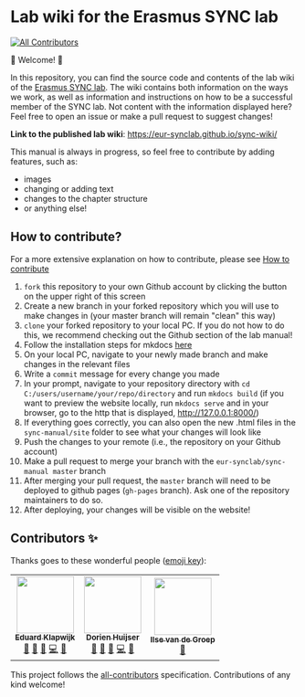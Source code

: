 # Lab wiki for the Erasmus SYNC lab
<!-- ALL-CONTRIBUTORS-BADGE:START - Do not remove or modify this section -->
[![All Contributors](https://img.shields.io/badge/all_contributors-3-orange.svg?style=flat-square)](#contributors-)
<!-- ALL-CONTRIBUTORS-BADGE:END -->

:tada: Welcome! :tada:

In this repository, you can find the source code and contents of the lab wiki of the [Erasmus SYNC lab](https://erasmus-synclab.nl/). The wiki contains both information on the ways we work, as well as information and instructions on how to be a successful member of the SYNC lab. Not content with the information displayed here? 
Feel free to open an issue or make a pull request to suggest changes! 

**Link to the published lab wiki**: https://eur-synclab.github.io/sync-wiki/

This manual is always in progress, so feel free to contribute by adding features, such as:
- images
- changing or adding text
- changes to the chapter structure
- or anything else!

## How to contribute?
For a more extensive explanation on how to contribute, please see [How to contribute](https://github.com/eur-synclab/sync-manual/blob/master/docs/welcome/contribute.md)

1. `fork` this repository to your own Github account by clicking the button on the upper right of this screen
2. Create a new branch in your forked repository which you will use to make changes in (your master branch will remain "clean" this way)
3. `clone` your forked repository to your local PC. If you do not how to do this, we recommend checking out the Github section of the lab manual!
4. Follow the installation steps for mkdocs [here](https://www.mkdocs.org/#installation)
5. On your local PC, navigate to your newly made branch and make changes in the relevant files
6. Write a `commit` message for every change you made
7. In your prompt, navigate to your repository directory with `cd C:/users/username/your/repo/directory` and run `mkdocs build` (if you want to preview the website locally, run `mkdocs serve` and in your browser, go to the http that is displayed, http://127.0.0.1:8000/)
8. If everything goes correctly, you can also open the new .html files in the `sync-manual/site` folder to see what your changes will look like
9. Push the changes to your remote (i.e., the repository on your Github account)
10. Make a pull request to merge your branch with the `eur-synclab/sync-manual master` branch
11. After merging your pull request, the `master` branch will need to be deployed to github pages (`gh-pages` branch). Ask one of the repository maintainers to do so. 
12. After deploying, your changes will be visible on the website!

## Contributors ✨

Thanks goes to these wonderful people ([emoji key](https://allcontributors.org/docs/en/emoji-key)):

<!-- ALL-CONTRIBUTORS-LIST:START - Do not remove or modify this section -->
<!-- prettier-ignore-start -->
<!-- markdownlint-disable -->
<table>
  <tr>
    <td align="center"><a href="https://erasmus-synclab.nl/"><img src="https://avatars1.githubusercontent.com/u/41283173?v=4" width="100px;" alt=""/><br /><sub><b>Eduard Klapwijk</b></sub></a><br /><a href="#projectManagement-eduardklap" title="Project Management">📆</a> <a href="#maintenance-eduardklap" title="Maintenance">🚧</a> <a href="#ideas-eduardklap" title="Ideas, Planning, & Feedback">🤔</a> <a href="https://github.com/eur-synclab/sync-wiki/commits?author=eduardklap" title="Code">💻</a> <a href="https://github.com/eur-synclab/sync-wiki/commits?author=eduardklap" title="Documentation">📖</a></td>
    <td align="center"><a href="https://github.com/DorienHuijser"><img src="https://avatars1.githubusercontent.com/u/58177697?v=4" width="100px;" alt=""/><br /><sub><b>Dorien Huijser</b></sub></a><br /><a href="#projectManagement-DorienHuijser" title="Project Management">📆</a> <a href="#maintenance-DorienHuijser" title="Maintenance">🚧</a> <a href="#ideas-DorienHuijser" title="Ideas, Planning, & Feedback">🤔</a> <a href="https://github.com/eur-synclab/sync-wiki/commits?author=DorienHuijser" title="Code">💻</a> <a href="https://github.com/eur-synclab/sync-wiki/commits?author=DorienHuijser" title="Documentation">📖</a></td>
    <td align="center"><a href="http://ilsevandegroep.nl"><img src="https://avatars2.githubusercontent.com/u/58523978?v=4" width="100px;" alt=""/><br /><sub><b>Ilse van de Groep</b></sub></a><br /><a href="https://github.com/eur-synclab/sync-wiki/commits?author=ilsevandegroep" title="Documentation">📖</a></td>
  </tr>
</table>

<!-- markdownlint-enable -->
<!-- prettier-ignore-end -->
<!-- ALL-CONTRIBUTORS-LIST:END -->

This project follows the [all-contributors](https://github.com/all-contributors/all-contributors) specification. Contributions of any kind welcome!
